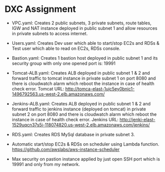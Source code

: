 # DXC Assignment

- VPC.yaml: 
Creates 2 public subnets, 3 private subnets, route tables, IGW and NAT instance deployed in public subnet 1 and allow resources in private subnets to access internet.

- Users.yaml: 
Creates Dev user which able to start/stop EC2s and RDSs & Test user which able to read on EC2s, RDSs console.

- Bastion.yaml: 
Creates 1 bastion host deployed in public subnet 1 and its security group with only one opened port is: 19991

- Tomcat-ALB.yaml: 
Creates ALB deployed in public subnet 1 & 2 and forward traffic to tomcat instance in private subnet 1 on port 8080 and there is cloudwatch alarm which reboot the instance in case of health check error.
Tomcat URL: http://tomca-elast-1ujc5ey0bnic1-1496792563.us-west-2.elb.amazonaws.com/

- Jenkins-ALB.yaml: 
Creates ALB deployed in public subnet 1 & 2 and forward traffic to jenkins instance (deployed on tomcat) in private subnet 2 on port 8080 and there is cloudwatch alarm which reboot the instance in case of health check error.
Jenkins URL: http://jenki-elast-1529uqcn37s5i-118074820.us-west-2.elb.amazonaws.com/jenkins/

- RDS.yaml: 
Creates RDS MySql database in private subnet 3.

- Automatic start/stop EC2s & RDSs on scheduler using Lambda function. 
https://github.com/awslabs/aws-instance-scheduler

- Max security on pastion instance applied by just open SSH port which is 19991 and only from my network.
